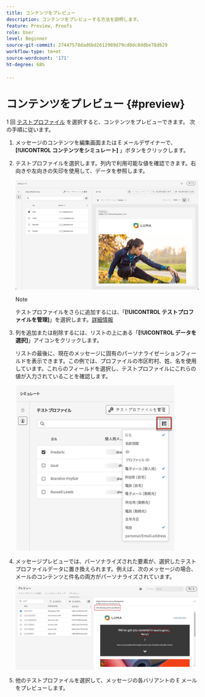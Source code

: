 ```yaml
---
title: コンテンツをプレビュー
description: コンテンツをプレビューする方法を説明します。
feature: Preview, Proofs
role: User
level: Beginner
source-git-commit: 27447578dad6bd2612989d79cd0dc8ddbe78d629
workflow-type: tm+mt
source-wordcount: '171'
ht-degree: 68%

---
```


# コンテンツをプレビュー {#preview}

1 回 [テストプロファイル](test-profiles.md) を選択すると、コンテンツをプレビューできます。 次の手順に従います。

1. メッセージのコンテンツを編集画面または E メールデザイナーで、 **[!UICONTROL コンテンツをシミュレート]** 」ボタンをクリックします。

1. テストプロファイルを選択します。列内で利用可能な値を確認できます。右向きや左向きの矢印を使用して、データを参照します。

   ![](../email/assets/preview-select-profile.png)

   >[!NOTE]
   >
   >テストプロファイルをさらに追加するには、「**[!UICONTROL テストプロファイルを管理]**」を選択します。[詳細情報](test-profiles.md)

1. 列を追加または削除するには、リストの上にある「**[!UICONTROL データを選択]**」アイコンをクリックします。

   リストの最後に、現在のメッセージに固有のパーソナライゼーションフィールドを表示できます。この例では、プロファイルの市区町村、姓、名を使用しています。これらのフィールドを選択し、テストプロファイルにこれらの値が入力されていることを確認します。

   ![](../email/assets/preview-select-data.png)

1. メッセージプレビューでは、パーソナライズされた要素が、選択したテストプロファイルデータに置き換えられます。例えば、次のメッセージの場合、メールのコンテンツと件名の両方がパーソナライズされています。

   ![](../email/assets/preview-test-profile.png)

1. 他のテストプロファイルを選択して、メッセージの各バリアントの E メールをプレビューします。
